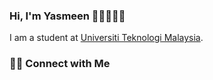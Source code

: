### Hi, I'm Yasmeen 👋🏼👩🏼‍💻
I am a student at [Universiti Teknologi Malaysia](https://www.utm.my).

### 🙌🏻 Connect with Me


<!--
**yasmeennatasha/yasmeennatasha** is a ✨ _special_ ✨ repository because its `README.md` (this file) appears on your GitHub profile.

Here are some ideas to get you started:

- 🔭 I’m currently working on ...
- 🌱 I’m currently learning ...
- 👯 I’m looking to collaborate on ...
- 🤔 I’m looking for help with ...
- 💬 Ask me about ...
- 📫 How to reach me: ...
- 😄 Pronouns: ...
- ⚡ Fun fact: ...
-->
